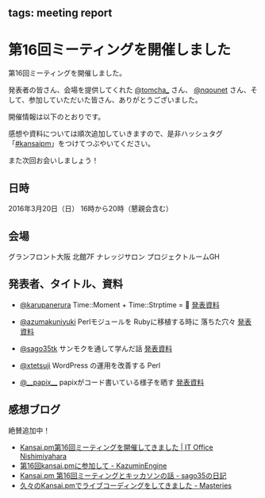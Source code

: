 tags: meeting report
---
# 第16回ミーティングを開催しました

第16回ミーティングを開催しました。

発表者の皆さん、会場を提供してくれた [@tomcha_](https://twitter.com/tomcha_) さん、 [@nqounet](https://twitter.com/nqounet) さん、そして、参加していただいた皆さん、ありがとうございました。

開催情報は以下のとおりです。

感想や資料については順次追加していきますので、是非ハッシュタグ「[#kansaipm](https://twitter.com/hashtag/kansaipm)」をつけてつぶやいてください。

また次回お会いしましょう！

## 日時
2016年3月20日（日） 16時から20時（懇親会含む）

## 会場
グランフロント大阪 北館7F ナレッジサロン プロジェクトルームGH

## 発表者、タイトル、資料

- [@karupanerura](https://twitter.com/karupanerura)
Time::Moment + Time::Strptime = :muscle:
[発表資料](http://www.slideshare.net/karupanerura/timemomenttimestrptime)

- [@azumakuniyuki](https://twitter.com/azumakuniyuki)
Perlモジュールを Rubyに移植する時に 落ちた穴々
[発表資料](http://www.slideshare.net/azumakuniyuki/kansaipm16)

- [@sago35tk](https://twitter.com/sago35tk)
サンモクを通して学んだ話
[発表資料](http://www.slideshare.net/masaakitakasago/20160320)

- [@xtetsuji](https://twitter.com/xtetsuji)
WordPress の運用を改善する Perl

- [@\_\_papix\_\_](https://twitter.com/__papix__)
papixがコード書いている様子を晒す
[発表資料](https://speakerdeck.com/papix/kansai-dot-pm-number-16)

## 感想ブログ
絶賛追加中！

- [Kansai.pm第16回ミーティングを開催してきました | IT Office Nishimiyahara](http://www.nishimiyahara.net/2016/03/21/114416)
- [第16回kansai.pmに参加して - KazuminEngine](http://kazuminkun.hatenablog.com/entry/2016/03/21/210914)
- [Kansai.pm 第16回ミーティングとキッカソンの話 - sago35の日記](http://sago35.hatenablog.com/entry/2016/03/21/210236)
- [久々のKansai.pmでライブコーディングをしてきました - Masteries](http://papix.hatenablog.com/entry/2016/03/22/111851)
